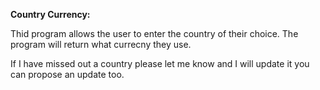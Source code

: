 **Country Currency:**

Thid program allows the user to enter the country of their choice. The program will return what currecny they use.

If I have missed out a country please let me know and I will update it you can propose an update too.
